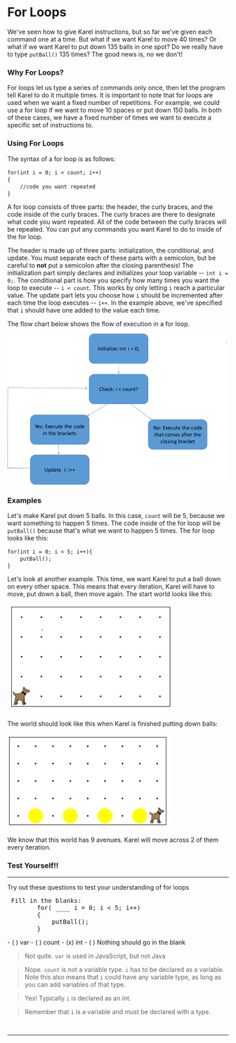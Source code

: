 # For Loops

We've seen how to give Karel instructions, but so far we've given each command one at a time.  But what if we want Karel to move 40 times?  Or what if we want Karel to put down 135 balls in one spot?  Do we really have to type ```putBall()``` 135 times?  The good news is, no we don't!

### Why For Loops?
For loops let us type a series of commands only  once, then let the program tell Karel to do it multiple times. It is important to note that for loops are used when we want a fixed number of repetitions. For example, we could use a for loop if we want to move 10 spaces or put down 150 balls.  In both of these cases, we have a fixed number of times we want to execute a specific set of instructions to.

### Using For Loops
The syntax of a for loop is as follows:

```
for(int i = 0; i < count; i++)
{
    //code you want repeated
}
```

A for loop consists of three parts: the header, the curly braces, and the code inside of the curly braces. The curly braces are there to designate what code you want repeated.  All of the code between the curly braces will be repeated.  You can put any commands you want Karel to do to inside of the for loop.

The header is made up of three parts: initialization, the conditional, and update. You must separate each of these parts with a semicolon, but be careful to **not** put a semicolon after the closing parenthesis! The initialization part simply declares and initializes your loop variable -- `int i = 0;`.  The conditional part is how you specify how many times you want the loop to execute -- `i < count`.  This works by only letting `i` reach a particular value. The update part lets you choose how `i` should be incremented after each time the loop executes -- `i++`.  In the example above, we've specified that `i` should have one added to the value each time.  

The flow chart below shows the flow of execution in a for loop.


![](../static/karel/forLoopDiagram.png)


### Examples
Let's make Karel put down 5 balls.  In this case, `count` will be 5, because we want something to happen 5 times.  The code inside of the for loop will be `putBall()` because that's what we want to happen 5 times.  The for loop looks like this:

```
for(int i = 0; i < 5; i++){
    putBall();
}
```

Let's look at another example.  This time, we want Karel to put a ball down on every other space. This means that every iteration, Karel will have to move, put down a ball, then move again. The start world looks like this:

![Starting World](../static/karel/for_oddBallStartWorld.png)

The world should look like this when Karel is finished putting down balls: 

![Ending World](../static/karel/for_oddBallFinish.png)

We know that this world has 9 avenues. Karel will move across 2 of them every iteration.

### Test Yourself!!


---


<p>Try out these questions to test your understanding of for loops </p>
<pre> Fill in the blanks:
        for( ____ i = 0; i < 5; i++)
        {
            putBall();
        }
</pre>
- ( ) var
- ( ) count
- (x) int
- ( ) Nothing should go in the blank

> Not quite.  `var` is used in JavaScript, but not Java

> Nope. `count` is not a variable type. `i` has to be declared as a variable.  Note this also means that `i` could have any variable type, as long as you can add variables of that type.

> Yes! Typically `i` is declared as an int.

> Remember that `i` is a variable and must be declared with a type.  

<pre>

</pre>

---






























